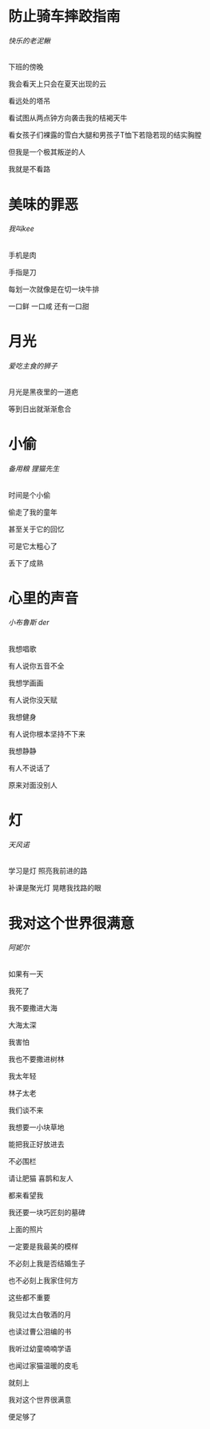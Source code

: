 # 防止骑车摔跤指南

###### 快乐的老泥鳅

下班的傍晚

我会看天上只会在夏天出现的云

看远处的塔吊

看试图从两点钟方向袭击我的桔褐天牛

看女孩子们裸露的雪白大腿和男孩子T恤下若隐若现的结实胸膛

但我是一个极其叛逆的人

我就是不看路





# 美味的罪恶

###### 我叫kee

手机是肉

手指是刀

每划一次就像是在切一块牛排

一口鲜 一口咸 还有一口甜





# 月光

###### 爱吃主食的狮子

月光是黑夜里的一道疤

等到日出就渐渐愈合





# 小偷

###### 备用粮 狸猫先生

时间是个小偷

偷走了我的童年

甚至关于它的回忆

可是它太粗心了

丢下了成熟





# 心里的声音

###### 小布鲁斯 der

我想唱歌

有人说你五音不全

我想学画画

有人说你没天赋

我想健身

有人说你根本坚持不下来

我想静静

有人不说话了

原来对面没别人





# 灯

###### 天风诺

学习是灯 照亮我前进的路

补课是聚光灯 晃瞎我找路的眼





# 我对这个世界很满意

###### 阿妮尔

如果有一天

我死了

我不要撒进大海

大海太深

我害怕

我也不要撒进树林

我太年轻

林子太老

我们谈不来



我想要一小块草地

能把我正好放进去

不必围栏

请让肥猫 喜鹊和友人

都来看望我



我还要一块巧匠刻的墓碑

上面的照片

一定要是我最美的模样

不必刻上我是否结婚生子

也不必刻上我家住何方

这些都不重要

我见过太白敬酒的月

也读过曹公泪编的书

我听过幼童喃喃学语

也闻过家猫温暖的皮毛



就刻上

我对这个世界很满意

便足够了